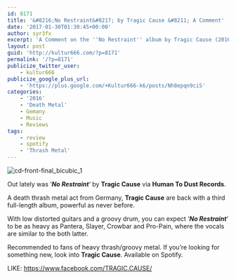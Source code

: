 ```yaml
---
id: 8171
title: '&#8216;No Restraint&#8217; by Tragic Cause &#8211; A Comment'
date: '2017-01-30T01:30:45+00:00'
author: syr3fx
excerpt: 'A Comment on the ''No Restraint'' album by Tragic Cause (2016).'
layout: post
guid: 'http://kultur666.com/?p=8171'
permalink: '/?p=8171'
publicize_twitter_user:
    - kultur666
publicize_google_plus_url:
    - 'https://plus.google.com/+Kultur666-k6/posts/Nh8epqn9ciS'
categories:
    - '2016'
    - 'Death Metal'
    - Gemany
    - Music
    - Reviews
tags:
    - review
    - spotify
    - 'Thrash Metal'
---
```


![cd-front-final_bicubic_1](http://localhost:8080/wp-content/uploads/2017/01/cd-front-final_bicubic_1.jpg?w=680)

Out lately was ‘***No Restraint***‘ by **Tragic Cause** via **Human To Dust Records**.

A death thrash metal act from Germany, **Tragic Cause** are back with a third full-length album, powerful as never before.

With low distorted guitars and a groovy drum, you can expect ‘***No Restraint***‘ to be as heavy as Pantera, Slayer, Crowbar and Pro-Pain, where the vocals are similar to the both latter.

Recommended to fans of heavy thrash/groovy metal. If you’re looking for something new, look into **Tragic Cause**. Available on Spotify.

LIKE: <https://www.facebook.com/TRAGIC.CAUSE/>
